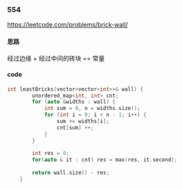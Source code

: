 ### 554
https://leetcode.com/problems/brick-wall/

#### 思路
经过边缘 + 经过中间的砖块 == 常量 

#### code
```cpp
int leastBricks(vector<vector<int>>& wall) {
        unordered_map<int, int> cnt;
        for (auto &widths : wall) {
            int sum = 0, n = widths.size();
            for (int i = 0; i < n - 1; i++) {
                sum += widths[i];
                cnt[sum] ++;
            }
        }
        
        int res = 0;
        for(auto & it : cnt) res = max(res, it.second);
        
        return wall.size() - res;
    }
```